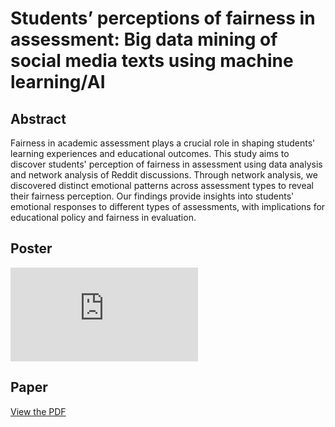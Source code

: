 # Students’ perceptions of fairness in assessment: Big data mining of social media texts using machine learning/AI

## Abstract
Fairness in academic assessment plays a crucial role in shaping students' learning experiences and educational outcomes. This study aims to discover students' perception of fairness in assessment using data analysis and network analysis of Reddit discussions. Through network analysis, we discovered distinct emotional patterns across assessment types to reveal their fairness perception. Our findings provide insights into students' emotional responses to different types of assessments, with implications for educational policy and fairness in evaluation.

## Poster
![alt text](https://github.com/JoenathanHalim/Topological-Data-Analysis-in-Urban-Planning/blob/main/poster.pdf)

## Paper
[View the PDF](./paper.pdf)
